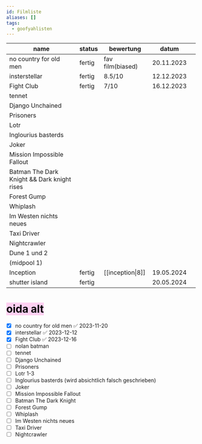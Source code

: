 ```yaml
---
id: Filmliste
aliases: []
tags:
  - goofyahlisten
---
```


| name                                        | status | bewertung          | datum      |     |
| ------------------------------------------- | ------ | ------------------ | ---------- | --- |
| no country for old men                      | fertig | fav film(biased)           | 20.11.2023 |     |
| insterstellar                               | fertig | 8.5/10             | 12.12.2023 |     |
| Fight Club                                  | fertig | 7/10             | 16.12.2023 |     |
| tennet                                      |        |                    |            |     |
| Django Unchained                            |        |                    |            |     |
| Prisoners                                   |        |                    |            |     |
| Lotr                                        |        |                    |            |     |
| Inglourius basterds                         |        |                    |            |     |
| Joker                                       |        |                    |            |     |
| Mission Impossible Fallout                  |        |                    |            |     |
| Batman The Dark Knight && Dark knight rises |        |                    |            |     |
| Forest Gump                                 |        |                    |            |     |
| Whiplash                                    |        |                    |            |     |
| Im Westen nichts neues                      |        |                    |            |     |
| Taxi Driver                                 |        |                    |            |     |
| Nightcrawler                                |        |                    |            |     |
| Dune 1 und 2                                |        |                    |            |     |
| (midpool 1)                                 |        |                    |            |     |
| Inception                                   | fertig | [[inception\|8]] | 19.05.2024 |     |
| shutter island                              | fertig |                    | 20.05.2024 |     |

# <mark style="background: #FFB8EBA6;">oida alt</mark>

- [x] no country for old men ✅ 2023-11-20
- [x] interstellar ✅ 2023-12-12
- [x] Fight Club ✅ 2023-12-16
- [ ] nolan batman
- [ ] tennet
- [ ] Django Unchained 
- [ ] Prisoners 
- [ ] Lotr 1-3
- [ ] Inglourius basterds (wird absichtlich falsch geschrieben)
- [ ] Joker
- [ ] Mission Impossible Fallout
- [ ] Batman The Dark Knight
- [ ] Forest Gump
- [ ] Whiplash 
- [ ] Im Westen nichts neues
- [ ] Taxi Driver 
- [ ] Nightcrawler
